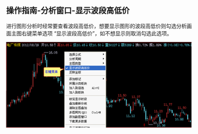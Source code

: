## 操作指南-分析窗口-显示波段高低价

进行图形分析时经常要查看波段高低价，想要显示图形的波段高低价则勾选分析画面主图右键菜单选项 “显示波段高低价”，如不想显示则取消勾选此选项。


![图片37.png](/assets/176151.png)